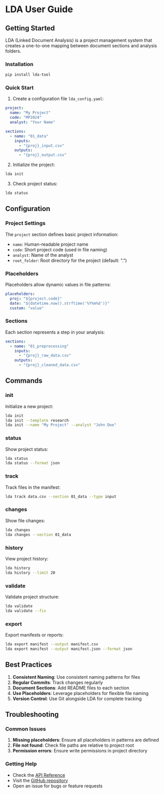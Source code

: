 # LDA User Guide

## Getting Started

LDA (Linked Document Analysis) is a project management system that creates a one-to-one mapping between document sections and analysis folders.

### Installation

```bash
pip install lda-tool
```

### Quick Start

1. Create a configuration file `lda_config.yaml`:

```yaml
project:
  name: "My Project"
  code: "MP2024"
  analyst: "Your Name"

sections:
  - name: "01_data"
    inputs:
      - "{proj}_input.csv"
    outputs:
      - "{proj}_output.csv"
```

2. Initialize the project:

```bash
lda init
```

3. Check project status:

```bash
lda status
```

## Configuration

### Project Settings

The `project` section defines basic project information:

- `name`: Human-readable project name
- `code`: Short project code (used in file naming)
- `analyst`: Name of the analyst
- `root_folder`: Root directory for the project (default: ".")

### Placeholders

Placeholders allow dynamic values in file patterns:

```yaml
placeholders:
  proj: "${project.code}"
  date: "${datetime.now().strftime('%Y%m%d')}"
  custom: "value"
```

### Sections

Each section represents a step in your analysis:

```yaml
sections:
  - name: "01_preprocessing"
    inputs:
      - "{proj}_raw_data.csv"
    outputs:
      - "{proj}_cleaned_data.csv"
```

## Commands

### init

Initialize a new project:

```bash
lda init
lda init --template research
lda init --name "My Project" --analyst "John Doe"
```

### status

Show project status:

```bash
lda status
lda status --format json
```

### track

Track files in the manifest:

```bash
lda track data.csv --section 01_data --type input
```

### changes

Show file changes:

```bash
lda changes
lda changes --section 01_data
```

### history

View project history:

```bash
lda history
lda history --limit 20
```

### validate

Validate project structure:

```bash
lda validate
lda validate --fix
```

### export

Export manifests or reports:

```bash
lda export manifest --output manifest.csv
lda export manifest --output manifest.json --format json
```

## Best Practices

1. **Consistent Naming**: Use consistent naming patterns for files
2. **Regular Commits**: Track changes regularly
3. **Document Sections**: Add README files to each section
4. **Use Placeholders**: Leverage placeholders for flexible file naming
5. **Version Control**: Use Git alongside LDA for complete tracking

## Troubleshooting

### Common Issues

1. **Missing placeholders**: Ensure all placeholders in patterns are defined
2. **File not found**: Check file paths are relative to project root
3. **Permission errors**: Ensure write permissions in project directory

### Getting Help

- Check the [API Reference](api_reference.md)
- Visit the [GitHub repository](https://github.com/yourusername/lda)
- Open an issue for bugs or feature requests